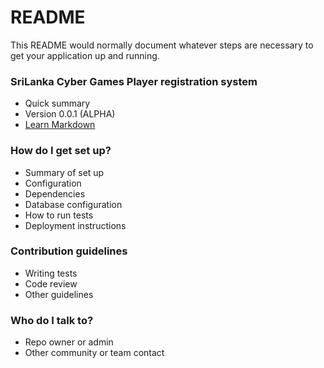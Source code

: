# README #

This README would normally document whatever steps are necessary to get your application up and running.

### SriLanka Cyber Games Player registration system ###

* Quick summary
* Version 0.0.1 (ALPHA)
* [Learn Markdown](https://bitbucket.org/TA3/slcg_rop)

### How do I get set up? ###

* Summary of set up
* Configuration
* Dependencies
* Database configuration
* How to run tests
* Deployment instructions

### Contribution guidelines ###

* Writing tests
* Code review
* Other guidelines

### Who do I talk to? ###

* Repo owner or admin
* Other community or team contact